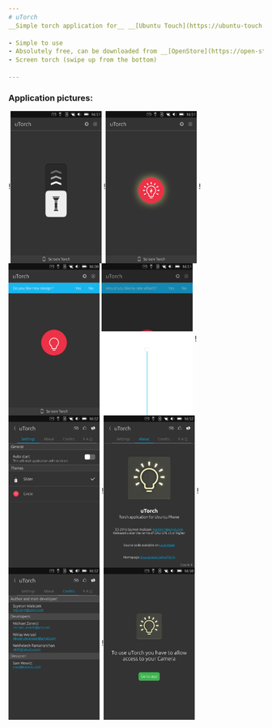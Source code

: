 ```yaml
---
# uTorch
__Simple torch application for__ __[Ubuntu Touch](https://ubuntu-touch.io/)__ (mobile OS).

- Simple to use
- Absolutely free, can be downloaded from __[OpenStore](https://open-store.io/app/com.ubuntu.developer.majster-pl.utorch)__
- Screen torch (swipe up from the bottom)

---
```


### Application pictures:
!<img align="center" src="app_screenshots/1.png" alt="alt text" width="180" height="300">
!<img align="center" src="app_screenshots/2.png" alt="alt text" width="180" height="300">
!<img align="center" src="app_screenshots/3.png" alt="alt text" width="180" height="300">
<img align="center" src="app_screenshots/4.png" alt="alt text" width="180" height="300">
!<img align="center" src="app_screenshots/5.png" alt="alt text" width="180" height="300">
!<img align="center" src="app_screenshots/6.png" alt="alt text" width="180" height="300">
!<img align="center" src="app_screenshots/7.png" alt="alt text" width="180" height="300">
!<img align="center" src="app_screenshots/8.png" alt="alt text" width="180" height="300">
